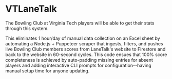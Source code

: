 # VTLaneTalk

The Bowling Club at Virginia Tech players will be able to get their stats through this system.

This eliminates 1 hour/day of manual data collection on an Excel sheet by automating a Node.js + Puppeteer scraper that ingests, filters, and pushes live Bowling Club members scores from LaneTalk's website to Firestore and back to the website in 60-second cycles.
This code ensues that 100% score completeness is achieved by auto-padding missing entries for absent players and adding interactive CLI prompts for configuration--having manual setup time for anyone updating.
